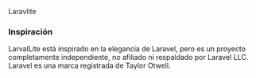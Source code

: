 Laravlite

### Inspiración

LarvalLite está inspirado en la elegancia de Laravel, pero es un proyecto completamente independiente, no afiliado ni respaldado por Laravel LLC.  
Laravel es una marca registrada de Taylor Otwell.
